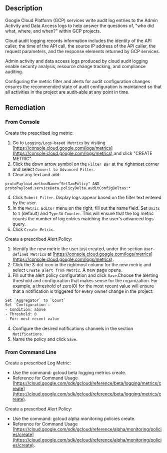 ## Description

Google Cloud Platform (GCP) services write audit log entries to the Admin Activity and Data Access logs to help answer the questions of, "who did what, where, and when?" within GCP projects.

Cloud audit logging records information includes the identity of the API caller, the time of the API call, the source IP address of the API caller, the request parameters, and the response elements returned by GCP services.

Admin activity and data access logs produced by cloud audit logging enable security analysis, resource change tracking, and compliance auditing.

Configuring the metric filter and alerts for audit configuration changes ensures the recommended state of audit configuration is maintained so that all activities in the project are audit-able at any point in time.

## Remediation

### From Console

Create the prescribed log metric:

1. Go to `Logging/Logs-based Metrics` by visiting [https://console.cloud.google.com/logs/metrics](https://console.cloud.google.com/logs/metrics) and click "CREATE METRIC".
2. Click the down arrow symbol on the `Filter Bar` at the rightmost corner and select `Convert to Advanced Filter`.
3. Clear any text and add:
```
protoPayload.methodName="SetIamPolicy" AND
protoPayload.serviceData.policyDelta.auditConfigDeltas:*
```
4. Click `Submit Filter`. Display logs appear based on the filter text entered by the user.
5. In the `Metric Editor` menu on the right, fill out the name field. Set `Units` to `1` (default) and `Type` to `Counter`. This will ensure that the log metric counts the number of log entries matching the user's advanced logs query.
6. Click `Create Metric`.

Create a prescribed Alert Policy:

1. Identify the new metric the user just created, under the section `User-defined Metrics` at [https://console.cloud.google.com/logs/metrics](https://console.cloud.google.com/logs/metrics).
2. Click the 3-dot icon in the rightmost column for the new metric and select `Create alert from Metric`. A new page opens.
3. Fill out the alert policy configuration and click `Save`.Choose the alerting threshold and configuration that makes sense for the organization. For example, a threshold of zero(0) for the most recent value will ensure that a notification is triggered for every owner change in the project:
```bash
Set `Aggregator` to `Count`
Set `Configuration`:
- Condition: above
- Threshold: 0
- For: most recent value
```
4. Configure the desired notifications channels in the section `Notifications`.
5. Name the policy and click `Save`.

### From Command Line

Create a prescribed Log Metric:
   - Use the command: gcloud beta logging metrics create.
   - Reference for Command Usage [https://cloud.google.com/sdk/gcloud/reference/beta/logging/metrics/create](https://cloud.google.com/sdk/gcloud/reference/beta/logging/metrics/create).

Create a prescribed Alert Policy:
   - Use the command: gcloud alpha monitoring policies create.
   - Reference for Command Usage [https://cloud.google.com/sdk/gcloud/reference/alpha/monitoring/policies/create](https://cloud.google.com/sdk/gcloud/reference/alpha/monitoring/policies/create).

